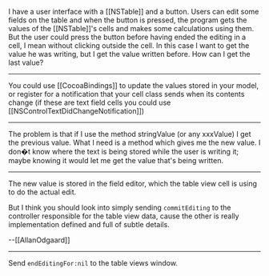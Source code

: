 I have a user interface with a [[NSTable]] and a button. Users can edit some fields on the table and when the button is pressed, the program gets the values of the [[NSTable]]'s cells and makes some calculations using them. But the user could press the button before having ended the editing in a cell, I mean without clicking outside the cell. In this case I want to get the value he was writing, but I get the value written before.
How can I get the last value?

----

You could use [[CocoaBindings]] to update the values stored in your model, or register for a notification that your cell class sends when its contents change (if these are text field cells you could use [[NSControlTextDidChangeNotification]])

----

The problem is that if I use the method stringValue (or any xxxValue) I get the previous value. What I need is a method which gives me the new value. I don�t know where the text is being stored while the user is writing it; maybe knowing it would let me get the value that's being written.

----

The new value is stored in the field editor, which the table view cell is using to do the actual edit.

But I think you should look into simply sending <code>commitEditing</code> to the controller responsible for the table view data, cause the other is really implementation defined and full of subtle details.

--[[AllanOdgaard]]

----

Send <code>endEditingFor:nil</code> to the table views window.